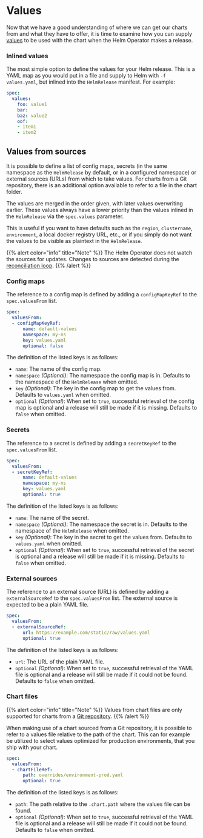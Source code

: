 # Values

Now that we have a good understanding of where we can get our charts from and
what they have to offer, it is time to examine how you can supply
[values](https://helm.sh/docs/glossary/#values-values-files-values-yaml) to
be used with the chart when the Helm Operator makes a release.

### Inlined values

The most simple option to define the values for your Helm release. This is a
YAML map as you would put in a file and supply to Helm with `-f values.yaml`,
but inlined into the `HelmRelease` manifest. For example:

```yaml
spec:
  values:
    foo: value1
    bar:
    baz: value2
    oof:
    - item1
    - item2
```

## Values from sources

It is possible to define a list of config maps, secrets (in the same namespace
as the `HelmRelease` by default, or in a configured namespace) or external
sources (URLs) from which to take values. For charts from a Git
repository, there is an additional option available to refer to a file in
the chart folder.

The values are merged in the order given, with later values overwriting
earlier. These values always have a lower priority than the values
inlined in the `HelmRelease` via the `spec.values` parameter.

This is useful if you want to have defaults such as the `region`,
`clustername`, `environment`, a local docker registry URL, etc., or if you
simply do not want the values to be visible as plaintext in the `HelmRelease`.

{{% alert color="info" title="Note" %}}
The Helm Operator does not watch the sources for updates. Changes to
sources are detected during the [reconciliation
loop](reconciliation-and-upgrades.md#reconciliation).
{{% /alert %}}

### Config maps

The reference to a config map is defined by adding a `configMapKeyRef` to the
`spec.valuesFrom` list.

```yaml
spec:
  valuesFrom:
  - configMapKeyRef:
      name: default-values
      namespace: my-ns
      key: values.yaml
      optional: false
```

The definition of the listed keys is as follows:

- `name`: The name of the config map.
- `namespace` _(Optional)_: The namespace the config map is in. Defaults to the
  namespace of the `HelmRelease` when omitted.
- `key` _(Optional)_: The key in the config map to get the values from.
  Defaults to `values.yaml` when omitted.
- `optional` _(Optional)_: When set to `true`, successful retrieval of the
  config map is optional and a release will still be made if it is missing.
  Defaults to `false` when omitted.

### Secrets

The reference to a secret is defined by adding a `secretKeyRef` to the
`spec.valuesFrom` list.

```yaml
spec:
  valuesFrom:
  - secretKeyRef:
      name: default-values
      namespace: my-ns
      key: values.yaml
      optional: true
```

The definition of the listed keys is as follows:

- `name`: The name of the secret.
- `namespace` _(Optional)_: The namespace the secret is in. Defaults to the
  namespace of the `HelmRelease` when omitted.
- `key` _(Optional)_: The key in the secret to get the values from.
  Defaults to `values.yaml` when omitted.
- `optional` _(Optional)_: When set to `true`, successful retrieval of the
  secret is optional and a release will still be made if it is missing.
  Defaults to `false` when omitted.

### External sources

The reference to an external source (URL) is defined by adding a
`externalSourceRef` to the `spec.valuesFrom` list. The external
source is expected to be a plain YAML file.

```yaml
spec:
  valuesFrom:
  - externalSourceRef:
      url: https://example.com/static/raw/values.yaml
      optional: true
```

The definition of the listed keys is as follows:

- `url`: The URL of the plain YAML file.
- `optional` _(Optional)_: When set to `true`, successful retrieval of the
  YAML file is optional and a release will still be made if it could not be
  found. Defaults to `false` when omitted.

### Chart files

{{% alert color="info" title="Note" %}}
Values from chart files are only supported for charts from a [Git
repository](chart-sources.md#git-repositories).
{{% /alert %}}

When making use of a chart sourced from a Git repository, it is possible to
refer to a values file relative to the path of the chart. This can for example
be utilized to select values optimized for production environments, that you ship
with your chart.

```yaml
spec:
  valuesFrom:
  - chartFileRef:
      path: overrides/environment-prod.yaml
      optional: true
```

The definition of the listed keys is as follows:

- `path`: The path relative to the `.chart.path` where the values file can be
  found.
- `optional` _(Optional)_: When set to `true`, successful retrieval of the
  YAML file is optional and a release will still be made if it could not be
  found. Defaults to `false` when omitted.
